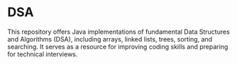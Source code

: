 # DSA
This repository offers Java implementations of fundamental Data Structures and Algorithms (DSA), including arrays, linked lists, trees, sorting, and searching. It serves as a resource for improving coding skills and preparing for technical interviews.
